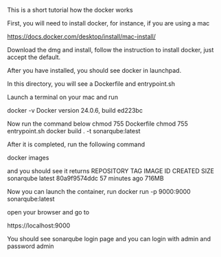 This is a short tutorial how the docker works

First, you will need to install docker, for instance, if you are using a mac

https://docs.docker.com/desktop/install/mac-install/

Download the dmg and install, follow the instruction to install docker, just accept the default.

After you have installed, you should see docker in launchpad.

In this directory, you will see a Dockerfile and entrypoint.sh

Launch a terminal on your mac and run

docker -v
Docker version 24.0.6, build ed223bc 


Now run the command below
chmod 755 Dockerfile
chmod 755 entrypoint.sh
docker build . -t sonarqube:latest

After it is completed, run the following command

docker images

and you should see it returns
REPOSITORY   TAG       IMAGE ID       CREATED             SIZE
sonarqube    latest    80a9f9574ddc   57 minutes ago      716MB

Now you can launch the container, run
docker run -p 9000:9000 sonarqube:latest

open your browser and go to

https://localhost:9000

You should see sonarqube login page
and you can login with admin and password admin




